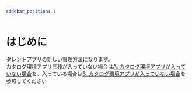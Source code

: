 ```yaml
---
sidebar_position: 1
---
```

# はじめに

タレントアプリの新しい管理方法になります。  
カタログ環境アプリ三種が入っていない場合は[A. カタログ環境アプリが入っていない場合](A.md)を、入っている場合は[B. カタログ環境アプリが入っていない場合](B.md)を参照してください